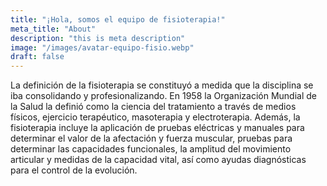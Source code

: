 ```yaml
---
title: "¡Hola, somos el equipo de fisioterapia!"
meta_title: "About"
description: "this is meta description"
image: "/images/avatar-equipo-fisio.webp"
draft: false
---
```


La definición de la fisioterapia se constituyó a medida que la disciplina se iba consolidando y profesionalizando. En 1958 la Organización Mundial de la Salud la definió como la ciencia del tratamiento a través de medios físicos, ejercicio terapéutico, masoterapia y electroterapia. Además, la fisioterapia incluye la aplicación de pruebas eléctricas y manuales para determinar el valor de la afectación y fuerza muscular, pruebas para determinar las capacidades funcionales, la amplitud del movimiento articular y medidas de la capacidad vital, así como ayudas diagnósticas para el control de la evolución.
